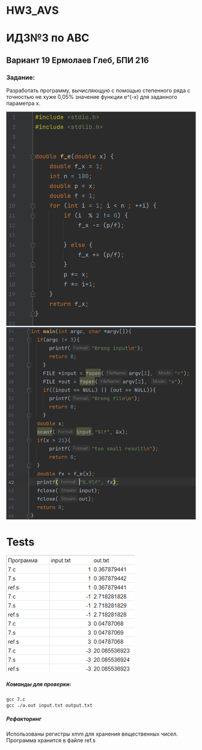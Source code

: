 # HW3_AVS
# ИДЗ№3 по АВС
## Вариант 19 Ермолаев Глеб, БПИ 216
### Задание:  
Разработать программу, вычисляющую с помощью степенного ряда с точностью не хуже 0,05% значение функции e^(-x) для заданного параметра x.

![img](/7-1.png)
![img](/7-2.png)

# Tests
![img](/zxc.png)

##### Команды для проверки:

```
gcc 7.c
gcc ./a.out input.txt output.txt
```
##### Рефакторинг
Использованы регистры xmm для хранения вещественных чисел. Программа хранится в файле ref.s
